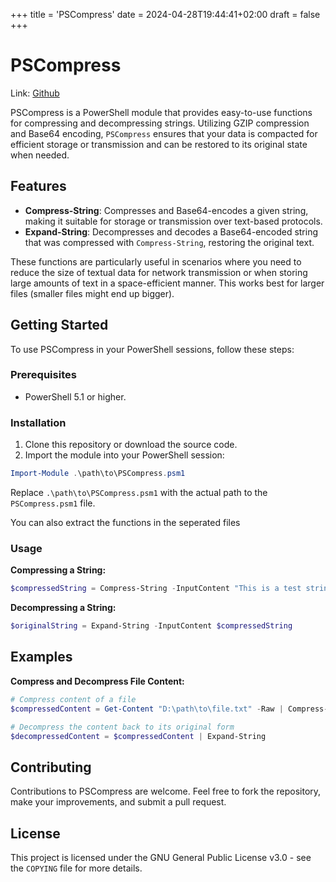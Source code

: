 +++
title = 'PSCompress'
date = 2024-04-28T19:44:41+02:00
draft = false
+++


# PSCompress
Link: [Github](https://github.com/dabeastnet/PSCompress/tree/main)


PSCompress is a PowerShell module that provides easy-to-use functions for compressing and decompressing strings. Utilizing GZIP compression and Base64 encoding, `PSCompress` ensures that your data is compacted for efficient storage or transmission and can be restored to its original state when needed.

## Features

- **Compress-String**: Compresses and Base64-encodes a given string, making it suitable for storage or transmission over text-based protocols.
- **Expand-String**: Decompresses and decodes a Base64-encoded string that was compressed with `Compress-String`, restoring the original text.

These functions are particularly useful in scenarios where you need to reduce the size of textual data for network transmission or when storing large amounts of text in a space-efficient manner. This works best for larger files (smaller files might end up bigger).

## Getting Started

To use PSCompress in your PowerShell sessions, follow these steps:

### Prerequisites

- PowerShell 5.1 or higher.

### Installation

1. Clone this repository or download the source code.
2. Import the module into your PowerShell session:

```powershell
Import-Module .\path\to\PSCompress.psm1
```

Replace `.\path\to\PSCompress.psm1` with the actual path to the `PSCompress.psm1` file.

You can also extract the functions in the seperated files

### Usage

**Compressing a String:**

```powershell
$compressedString = Compress-String -InputContent "This is a test string to compress"
```

**Decompressing a String:**

```powershell
$originalString = Expand-String -InputContent $compressedString
```

## Examples

**Compress and Decompress File Content:**

```powershell
# Compress content of a file
$compressedContent = Get-Content "D:\path\to\file.txt" -Raw | Compress-String

# Decompress the content back to its original form
$decompressedContent = $compressedContent | Expand-String
```

## Contributing

Contributions to PSCompress are welcome. Feel free to fork the repository, make your improvements, and submit a pull request.

## License

This project is licensed under the GNU General Public License v3.0 - see the `COPYING` file for more details.
